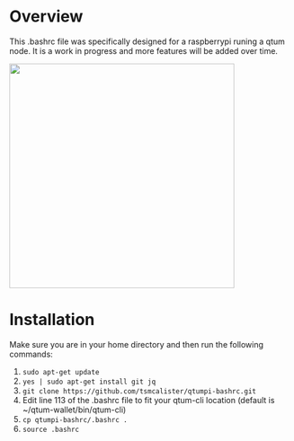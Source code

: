 # Overview

This .bashrc file was specifically designed for a raspberrypi runing a qtum node. 
It is a work in progress and more features will be added over time.

<img src="https://raw.githubusercontent.com/tsmcalister/qtumpi-bashrc/master/qtumpi.png" width="400" >


# Installation
Make sure you are in your home directory and then run the following commands:
1) `sudo apt-get update`
2) `yes | sudo apt-get install git jq`
3) `git clone https://github.com/tsmcalister/qtumpi-bashrc.git`
4) Edit line 113 of the .bashrc file to fit your qtum-cli location (default is ~/qtum-wallet/bin/qtum-cli)
5) `cp qtumpi-bashrc/.bashrc .`
6) `source .bashrc`
